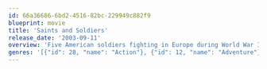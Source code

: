 ```yaml
---
id: 66a36686-6bd2-4516-82bc-229949c882f9
blueprint: movie
title: 'Saints and Soldiers'
release_date: '2003-09-11'
overview: 'Five American soldiers fighting in Europe during World War II struggle to return to Allied territory after being separated from U.S. forces during the historic Malmedy Massacre.'
genres: '[{"id": 28, "name": "Action"}, {"id": 12, "name": "Adventure"}, {"id": 18, "name": "Drama"}, {"id": 36, "name": "History"}, {"id": 10752, "name": "War"}]'
---
```

